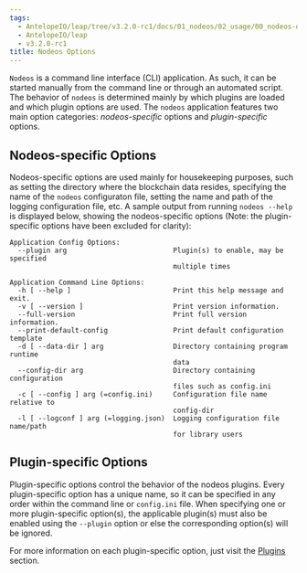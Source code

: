 ```yaml
---
tags:
  - AntelopeIO/leap/tree/v3.2.0-rc1/docs/01_nodeos/02_usage/00_nodeos-options.md
  - AntelopeIO/leap
  - v3.2.0-rc1
title: Nodeos Options
---
```


`Nodeos` is a command line interface (CLI) application. As such, it can be started manually from the command line or through an automated script. The behavior of `nodeos` is determined mainly by which plugins are loaded and which plugin options are used. The `nodeos` application features two main option categories: *nodeos-specific* options and *plugin-specific* options.

## Nodeos-specific Options

Nodeos-specific options are used mainly for housekeeping purposes, such as setting the directory where the blockchain data resides, specifying the name of the `nodeos` configuraton file, setting the name and path of the logging configuration file, etc. A sample output from running  `nodeos --help` is displayed below, showing the nodeos-specific options (Note: the plugin-specific options have been excluded for clarity):

```console
Application Config Options:
  --plugin arg                          Plugin(s) to enable, may be specified 
                                        multiple times

Application Command Line Options:
  -h [ --help ]                         Print this help message and exit.
  -v [ --version ]                      Print version information.
  --full-version                        Print full version information.
  --print-default-config                Print default configuration template
  -d [ --data-dir ] arg                 Directory containing program runtime 
                                        data
  --config-dir arg                      Directory containing configuration 
                                        files such as config.ini
  -c [ --config ] arg (=config.ini)     Configuration file name relative to 
                                        config-dir
  -l [ --logconf ] arg (=logging.json)  Logging configuration file name/path 
                                        for library users
```

## Plugin-specific Options

Plugin-specific options control the behavior of the nodeos plugins. Every plugin-specific option has a unique name, so it can be specified in any order within the command line or `config.ini` file. When specifying one or more plugin-specific option(s), the applicable plugin(s) must also be enabled using the `--plugin` option or else the corresponding option(s) will be ignored.

For more information on each plugin-specific option, just visit the [Plugins](../03_plugins/index.md) section.
